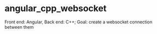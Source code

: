 # angular_cpp_websocket
Front end: Angular, Back end: C++; Goal: create a websocket connection between them
